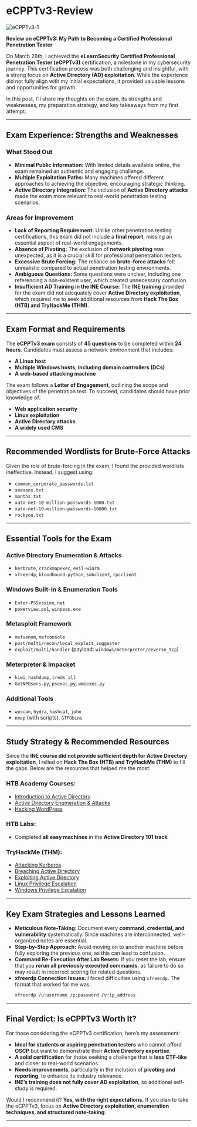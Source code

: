 # eCPPTv3-Review

![eCPPTv3-1](https://github.com/user-attachments/assets/b53e3ede-8b8a-4f21-a91e-8284f5e917bd)


**Review on eCPPTv3: My Path to Becoming a Certified Professional Penetration Tester**

On March 26th, I achieved the **eLearnSecurity Certified Professional Penetration Tester (eCPPTv3)** certification, a milestone in my cybersecurity journey. This certification process was both challenging and insightful, with a strong focus on **Active Directory (AD) exploitation**. While the experience did not fully align with my initial expectations, it provided valuable lessons and opportunities for growth.

In this post, I’ll share my thoughts on the exam, its strengths and weaknesses, my preparation strategy, and key takeaways from my first attempt.

---
## **Exam Experience: Strengths and Weaknesses**

### **What Stood Out**
- **Minimal Public Information:** With limited details available online, the exam remained an authentic and engaging challenge.
- **Multiple Exploitation Paths:** Many machines offered different approaches to achieving the objective, encouraging strategic thinking.
- **Active Directory Integration:** The inclusion of **Active Directory attacks** made the exam more relevant to real-world penetration testing scenarios.

### **Areas for Improvement**
- **Lack of Reporting Requirement:** Unlike other penetration testing certifications, this exam did not include a **final report**, missing an essential aspect of real-world engagements.
- **Absence of Pivoting:** The exclusion of **network pivoting** was unexpected, as it is a crucial skill for professional penetration testers.
- **Excessive Brute Forcing:** The reliance on **brute-force attacks** felt unrealistic compared to actual penetration testing environments.
- **Ambiguous Questions:** Some questions were unclear, including one referencing a non-existent user, which created unnecessary confusion.
- **Insufficient AD Training in the INE Course:** The **INE training** provided for the exam did not adequately cover **Active Directory exploitation**, which required me to seek additional resources from **Hack The Box (HTB) and TryHackMe (THM)**.

---
## **Exam Format and Requirements**

The **eCPPTv3 exam** consists of **45 questions** to be completed within **24 hours**. Candidates must assess a network environment that includes:
- **A Linux host**
- **Multiple Windows hosts, including domain controllers (DCs)**
- **A web-based attacking machine**

The exam follows a **Letter of Engagement**, outlining the scope and objectives of the penetration test. To succeed, candidates should have prior knowledge of:
- **Web application security**
- **Linux exploitation**
- **Active Directory attacks**
- **A widely used CMS**

---
## **Recommended Wordlists for Brute-Force Attacks**

Given the role of brute-forcing in the exam, I found the provided wordlists ineffective. Instead, I suggest using:

- `common_corporate_passwords.lst`
- `seasons.txt`
- `months.txt`
- `xato-net-10-million-passwords-1000.txt`
- `xato-net-10-million-passwords-10000.txt`
- `rockyou.txt`

---
## **Essential Tools for the Exam**

### **Active Directory Enumeration & Attacks**
- `kerbrute`, `crackmapexec`, `evil-winrm` 
- `xfreerdp`, `bloodhound-python`, `smbclient`, `rpcclient`

### **Windows Built-in & Enumeration Tools**
- `Enter-PSSession`, `net`
- `powerview.ps1`, `winpeas.exe`

### **Metasploit Framework**
- `msfvenom`, `msfconsole`
- `post/multi/recon/local_exploit_suggester`
- `exploit/multi/handler` (payload: `windows/meterpreter/reverse_tcp`)

### **Meterpreter & Impacket**
- `kiwi`, `hashdump`, `creds_all`
- `GetNPUsers.py`, `psexec.py`, `wmiexec.py`

### **Additional Tools**
- `wpscan`, `hydra`, `hashcat`, `john`
- `nmap` (with scripts), `GTFObins`

---
## **Study Strategy & Recommended Resources**

Since the **INE course did not provide sufficient depth for Active Directory exploitation**, I relied on **Hack The Box (HTB) and TryHackMe (THM)** to fill the gaps. Below are the resources that helped me the most:

### **HTB Academy Courses:**
- [Introduction to Active Directory](https://academy.hackthebox.com/course/preview/introduction-to-active-directory)
- [Active Directory Enumeration & Attacks](https://academy.hackthebox.com/course/preview/active-directory-enumeration--attacks)
- [Hacking WordPress](https://academy.hackthebox.com/course/preview/hacking-wordpress)

### **HTB Labs:**
- Completed **all easy machines** in the **Active Directory 101 track**

### **TryHackMe (THM):**
- [Attacking Kerberos](https://tryhackme.com/room/attackingkerberos)
- [Breaching Active Directory](https://tryhackme.com/room/breachingad)
- [Exploiting Active Directory](https://tryhackme.com/room/exploitingad)
- [Linux Privilege Escalation](https://tryhackme.com/room/linprivesc)
- [Windows Privilege Escalation](https://tryhackme.com/room/windowsprivesc20)
---
## **Key Exam Strategies and Lessons Learned**

- **Meticulous Note-Taking:** Document every **command, credential, and vulnerability** systematically. Since machines are interconnected, well-organized notes are essential.
- **Step-by-Step Approach:** Avoid moving on to another machine before fully exploring the previous one, as this can lead to confusion.
- **Command Re-Execution After Lab Resets:** If you reset the lab, ensure that you **rerun all previously executed commands**, as failure to do so may result in incorrect scoring for related questions.
- **xfreerdp Connection Issues:** I faced difficulties using `xfreerdp`. The format that worked for me was:
  ```bash
  xfreerdp /u:username /p:password /v:ip_address
  ```

---
## **Final Verdict: Is eCPPTv3 Worth It?**

For those considering the eCPPTv3 certification, here’s my assessment:

- **Ideal for students or aspiring penetration testers** who cannot afford **OSCP** but want to demonstrate their **Active Directory expertise**.
- **A solid certification** for those seeking a challenge that is **less CTF-like** and closer to real-world scenarios.
- **Needs improvements**, particularly in the inclusion of **pivoting and reporting**, to enhance its industry relevance.
- **INE’s training does not fully cover AD exploitation**, so additional self-study is required.

Would I recommend it? **Yes, with the right expectations.** If you plan to take the eCPPTv3, focus on **Active Directory exploitation, enumeration techniques, and structured note-taking**.

---

